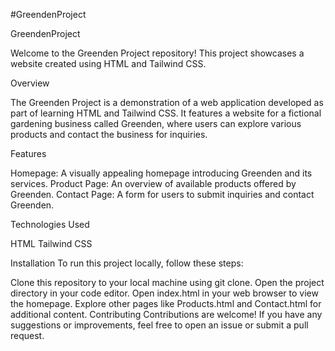 #GreendenProject

GreendenProject

Welcome to the Greenden Project repository! This project showcases a website created using HTML and Tailwind CSS.

Overview

The Greenden Project is a demonstration of a web application developed as part of learning HTML and Tailwind CSS. It features a website for a fictional gardening business called Greenden, where users can explore various products and contact the business for inquiries.

Features

Homepage: A visually appealing homepage introducing Greenden and its services.
Product Page: An overview of available products offered by Greenden.
Contact Page: A form for users to submit inquiries and contact Greenden.

Technologies Used

HTML
Tailwind CSS

Installation
To run this project locally, follow these steps:

Clone this repository to your local machine using git clone.
Open the project directory in your code editor.
Open index.html in your web browser to view the homepage.
Explore other pages like Products.html and Contact.html for additional content.
Contributing
Contributions are welcome! If you have any suggestions or improvements, feel free to open an issue or submit a pull request.

